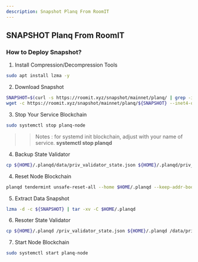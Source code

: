 ```yaml
---
description: Snapshot Planq From RoomIT
---
```




## SNAPSHOT Planq From RoomIT


### How to Deploy Snapshot?


1. Install Compression/Decompression Tools
```bash
sudo apt install lzma -y
```

2. Download Snapshot
```bash
SNAPSHOT=$(curl -s https://roomit.xyz/snapshot/mainnet/planq/ | grep -i "<a href=" | grep lzma | grep -v md5sum | awk -F"=" '{print $2}' |  sed 's/"//g' | sed "s/>//g" | sed "s/ //g")
wget -c https://roomit.xyz/snapshot/mainnet/planq/${SNAPSHOT} --inet4-only
```

3. Stop Your Service Blockchain
```bash
sudo systemctl stop planq-node
```
>> Notes : for systemd init blockchain, adjust with your name of service. __systemctl stop planqd__

4. Backup State Validator
```bash
cp ${HOME}/.planqd/data/priv_validator_state.json ${HOME}/.planqd/priv_validator_state.json
```

4. Reset Node Blockchain
```bash
planqd tendermint unsafe-reset-all --home $HOME/.planqd --keep-addr-book
```

5. Extract Data Snapshot
```bash
lzma -d -c ${SNAPSHOT} | tar -xv -C $HOME/.planqd 
```

6. Resoter State Validator
```bash
cp ${HOME}/.planqd /priv_validator_state.json ${HOME}/.planqd /data/priv_validator_state.json
```

7. Start Node Blockchain
```bash
sudo systemctl start planq-node
```